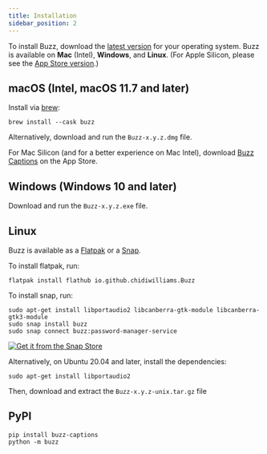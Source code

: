 ```yaml
---
title: Installation
sidebar_position: 2
---
```


To install Buzz, download the [latest version](https://github.com/chidiwilliams/buzz/releases/latest) for your operating
system. Buzz is available on **Mac** (Intel), **Windows**, and **Linux**. (For Apple Silicon, please see
the [App Store version](https://apps.apple.com/us/app/buzz-captions/id6446018936?mt=12&itsct=apps_box_badge&itscg=30200).)

## macOS (Intel, macOS 11.7 and later)

Install via [brew](https://brew.sh/):

```shell
brew install --cask buzz
```

Alternatively, download and run the `Buzz-x.y.z.dmg` file.

For Mac Silicon (and for a better experience on Mac Intel),
download [Buzz Captions](https://apps.apple.com/us/app/buzz-captions/id6446018936?mt=12&amp;itsct=apps_box_badge&amp;itscg=30200)
on the App Store.

## Windows (Windows 10 and later)

Download and run the `Buzz-x.y.z.exe` file.

## Linux

Buzz is available as a [Flatpak](https://flathub.org/apps/io.github.chidiwilliams.Buzz) or a [Snap](https://snapcraft.io/buzz). 

To install flatpak, run:
```shell
flatpak install flathub io.github.chidiwilliams.Buzz
```

To install snap, run:
```shell
sudo apt-get install libportaudio2 libcanberra-gtk-module libcanberra-gtk3-module
sudo snap install buzz
sudo snap connect buzz:password-manager-service
```

[![Get it from the Snap Store](https://snapcraft.io/static/images/badges/en/snap-store-black.svg)](https://snapcraft.io/buzz)

Alternatively, on Ubuntu 20.04 and later, install the dependencies:

```shell
sudo apt-get install libportaudio2
```

Then, download and extract the `Buzz-x.y.z-unix.tar.gz` file

## PyPI

```shell
pip install buzz-captions
python -m buzz
```
